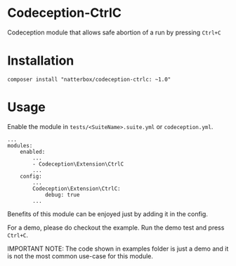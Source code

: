 # Codeception-CtrlC
Codeception module that allows safe abortion of a run by pressing `Ctrl+C`

# Installation

```
composer install "natterbox/codeception-ctrlc: ~1.0"
```

# Usage

Enable the module in `tests/<SuiteName>.suite.yml` or `codeception.yml`.

```
...
modules:
    enabled:
        ...
        - Codeception\Extension\CtrlC
        ...
    config:
        ...
        Codeception\Extension\CtrlC:
            debug: true
        ...
```

Benefits of this module can be enjoyed just by adding it in the config.

For a demo, please do checkout the example. Run the demo test and press `Ctrl+C`.

IMPORTANT NOTE: The code shown in examples folder is just a demo and it is not the most common use-case for this module.
